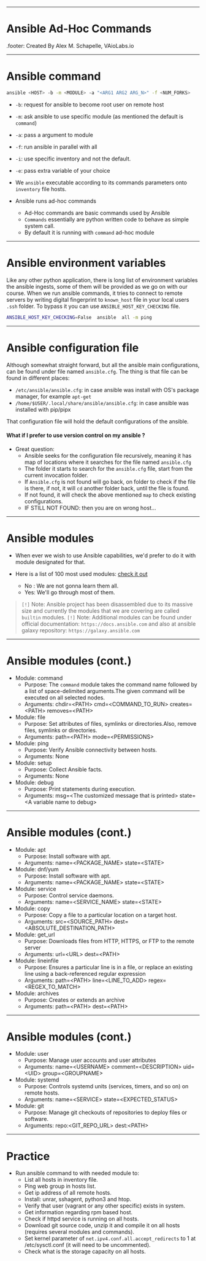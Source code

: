 
--- 

# Ansible Ad-Hoc Commands

.footer: Created By Alex M. Schapelle, VAioLabs.io

---
# Ansible command

```sh
ansible <HOST> -b -m <MODULE> -a "<ARG1 ARG2 ARG_N>" -f <NUM_FORKS>
```
- `-b`: request for ansible to become root user on remote host
- `-m`: ask ansible to use specific module (as mentioned the default is `command`)
- `-a`: pass a argument to module
- `-f`: run ansible in parallel with all
- `-i`: use specific inventory and not the default.
- `-e`: pass extra variable of your choice

- We `ansible` executable according to its commands parameters onto `inventory` file hosts.
- Ansible runs ad-hoc commands
    - Ad-Hoc commands are basic commands used by Ansible
    - `Commands` essentially are python written code to behave as simple system call.
    - By default it is running with `command` ad-hoc module

---

# Ansible environment variables

Like any other python application, there is long list of environment variables the ansible ingests, some of them will be provided as we go on with our course.
When we run ansible commands, it tries to connect to remote servers by writing digital fingerprint to `known_host` file in your local users `.ssh` folder. To bypass it you can use `ANSIBLE_HOST_KEY_CHECKING` file.

```sh
ANSIBLE_HOST_KEY_CHECKING=False  ansible  all -m ping
```
---

# Ansible configuration file

Although somewhat straight forward, but all the ansible main configurations, can be found under file named `ansible.cfg`. The thing is that file can be found in different places:
- `/etc/ansible/ansible.cfg`: in case ansible was install with OS's package manager, for example `apt-get`
- `/home/$USER/.local/share/ansible/ansible.cfg`: in case ansible was installed with pip/pipx

That configuration file will hold the default configurations of the ansible.

#### What if I prefer to use version control on my ansible ?
- Great question:
    - Ansible seeks for the configuration file recursively, meaning it has map of locations where it searches for the file named `ansible.cfg`
    - The folder it starts to search for the `ansible.cfg` file, start from the current invocation folder.
    - If `Ansible.cfg` is not found will go back, on folder to check if the file is there, if not, it will `cd` another folder back, until the file is found.
    - If not found, it will check the above mentioned `map` to check existing configurations.
    - IF STILL NOT FOUND: then you are on wrong host...

---
# Ansible modules

- When ever we wish to use Ansible capabilities, we'd prefer to do it with module designated for that.

- Here is a list of 100 most used modules: [check it out](https://mike42.me/blog/2019-01-the-top-100-ansible-modules)
  - No : We are not gonna learn them all.
  - Yes: We'll go through most of them.

> `[!]` Note: Ansible project has been disassembled due to its massive size and currently the modules that we are covering are called `builtin` modules.
> `[!]` Note: Additional modules can be found under official documentation: `https://docs.ansible.com` and also at ansible galaxy repository: `https://galaxy.ansible.com`


---

# Ansible modules (cont.)
- Module: command
    - Purpose: The `command` module takes the command name followed by a list of space-delimited arguments.The given command will be executed on all selected nodes.
    - Arguments: chdir=<PATH\> cmd=<COMMAND_TO_RUN\> creates=<PATH\> removes=<PATH\>
- Module: file
    - Purpose: Set attributes of files, symlinks or directories.Also, remove files, symlinks or directories.
    - Arguments: path=<PATH\> mode=<PERMISSIONS\>
- Module: ping
    - Purpose: Verify Ansible connectivity between hosts.
    - Arguments: None
- Module: setup
    - Purpose: Collect Ansible facts.
    - Arguments: None
- Module: debug
    - Purpose: Print statements during execution.
    - Arguments: msg=<The customized message that is printed\> state=<A variable name to debug\>
---

# Ansible modules (cont.)

- Module: apt
    - Purpose: Install software with apt.
    - Arguments: name=<PACKAGE_NAME\> state=<STATE\>
- Module: dnf/yum
    - Purpose: Install software with apt.
    - Arguments: name=<PACKAGE_NAME\> state=<STATE\>
- Module: service
    - Purpose: Control service daemons.
    - Arguments: name=<SERVICE_NAME> state=<STATE\>
- Module: copy
    - Purpose: Copy a file to a particular location on a target host.
    - Arguments: src=<SOURCE_PATH\> dest=<ABSOLUTE_DESTINATION_PATH\>
- Module: get_url
    - Purpose: Downloads files from HTTP, HTTPS, or FTP to the remote server
    - Arguments: url=<URL\> dest=<PATH\>
- Module: lineinfile
    - Purpose: Ensures a particular line is in a file, or replace an existing line using a back-referenced regular expression
    - Arguments: path=<PATH\> line=<LINE_TO_ADD\> regex=<REGEX_TO_MATCH\>
- Module: archives
    - Purpose: Creates or extends an archive
    - Arguments: path=<PATH\> dest=<PATH\>
---

# Ansible modules (cont.)

- Module: user
    - Purpose: Manage user accounts and user attributes
    - Arguments:   name=<USERNAME\> comment=<DESCRIPTION\> uid=<UID\> group=<GROUPNAME\>
- Module: systemd
    - Purpose: Controls systemd units (services, timers, and so on) on remote hosts.
    - Arguments: name=<SERVICE\> state=<EXPECTED_STATUS\>
- Module: git
    - Purpose: Manage git checkouts of repositories to deploy files or software.
    - Arguments: repo:<GIT_REPO_URL\> dest:<PATH\>

---

# Practice

- Run ansible command to with needed module to:
  - List all hosts in inventory file.
  - Ping web group in hosts list.
  - Get ip address of all remote hosts.
  - Install: unrar, sshagent, python3 and htop.
  - Verify that user (vagrant or any other specific) exists in system.
  - Get information regarding rpm based host.
  - Check if httpd service is running on all hosts.
  - Download git source code, unzip it and compile it on all hosts (requires several modules and commands).
  - Set kernel parameter of `net.ipv4.conf.all.accept_redirects` to 1 at /etc/sysctl.conf (it will need to be uncommented).
  - Check what is the storage capacity on all hosts.


